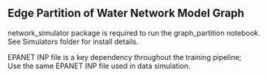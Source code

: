 ## Edge Partition of Water Network Model Graph  
network_simulator package is required to run the graph_partition notebook. See Simulators folder for install details.

EPANET INP file is a key dependency throughout the training pipeline;  
Use the same EPANET INP file used in data simulation.
<!-- Here, give overview of how the notebook is used and what expected results. Give detailed instruction on how to use the graph partition notebook inline within the notebook. -->
